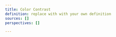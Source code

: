 ```yaml
---
title: Color Contrast
definition: replace with with your own definition
sources: []
perspectives: []

---
```

